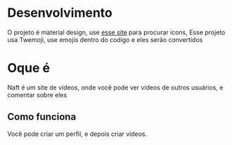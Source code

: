 # Desenvolvimento
O projeto é material design, use [esse site](https://fonts.google.com/icons) para procurar icons, 
Esse projeto usa Twemoji, use emojis dentro do codigo e eles serão convertidos

# Oque é
Naft é um site de vídeos, onde você pode ver vídeos de outros usuários, e comentar sobre eles

## Como funciona
Você pode criar um perfil, e depois criar vídeos.

